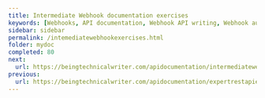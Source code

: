 ```yaml
---
title: Intermediate Webhook documentation exercises
keywords: [Webhooks, API documentation, Webhook API writing, Webhook authentication, Webhook security, Webhook best practices, API writing exercises, API reference documentation, Webhook event handling, Webhook signature verification, API technical writing]
sidebar: sidebar
permalink: /intemediatewebhookexercises.html
folder: mydoc
completed: 80
next:
  url: https://beingtechnicalwriter.com/apidocumentation/intermediatewebhookexercises.html
previous:
  url: https://beingtechnicalwriter.com/apidocumentation/expertrestapiexercises.html
---
```


